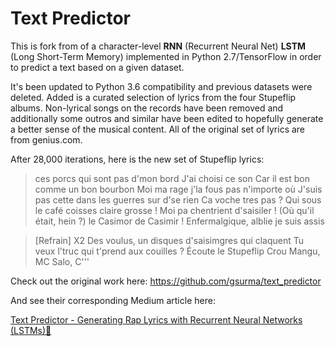 # Text Predictor

This is fork from of a character-level **RNN** (Recurrent Neural Net) **LSTM** (Long Short-Term Memory) implemented in Python 2.7/TensorFlow in order to predict a text based on a given dataset.

It's been updated to Python 3.6 compatibility and previous datasets were deleted. Added is a
curated selection of lyrics from the four Stupeflip albums. Non-lyrical songs on the records have
been removed and additionally some outros and similar have been edited to hopefully generate
a better sense of the musical content. All of the original set of lyrics are from genius.com.

After 28,000 iterations, here is the new set of Stupeflip lyrics:

> ces porcs qui sont pas d'mon bord
> J'ai choisi ce son
> Car il est bon comme un bon bourbon
> Moi ma rage j'la fous pas n'importe où
> J'suis pas cette dans les guerres sur d'se rien
> Ca voche tres pas ?
> Qui sous le café coisses claire grosse !
> Moi pa chentrient d'saisiler !
> (Où qu'il était, hein ?) le Casimor de Casimir !
> Enfermalgique, alblie je suis assis

> [Refrain] X2
> Des voulus, un disques d'saisimgres qui claquent
> Tu veux l'truc qui t'prend aux couilles ?
> Écoute le Stupeflip Crou
> Mangu, MC Salo, C'''

Check out the original work here: https://github.com/gsurma/text_predictor

And see their corresponding Medium article here:

[Text Predictor - Generating Rap Lyrics with Recurrent Neural Networks (LSTMs)📄](https://towardsdatascience.com/text-predictor-generating-rap-lyrics-with-recurrent-neural-networks-lstms-c3a1acbbda79)
